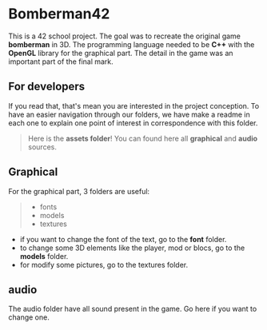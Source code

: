 # Bomberman42

This is a 42 school project. The goal was to recreate the original game **bomberman** in 3D. The programming language needed to be **C++** with the **OpenGL** library for the graphical part. The detail in the game was an important part of the final mark.

## For developers

If you read that, that's mean you are interested in the project conception. To have an easier navigation through our folders, we have make a readme in each one to explain one point of interest in correspondence with this folder.

> Here is the **assets folder**! You can found here all **graphical** and **audio** sources.


## Graphical

For the graphical part, 3 folders are useful:
> - fonts
> - models
> - textures

 - if you want to change the font of the text, go to the **font** folder.
 - to change some 3D elements like the player, mod or blocs, go to the **models** folder.
 - for modify some pictures, go to the textures folder.
## audio
The audio folder have all sound present in the game. Go here if you want to change one.